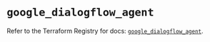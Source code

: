 # `google_dialogflow_agent`

Refer to the Terraform Registry for docs: [`google_dialogflow_agent`](https://registry.terraform.io/providers/hashicorp/google/6.49.3/docs/resources/dialogflow_agent).
